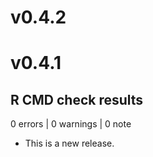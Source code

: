 # v0.4.2

# v0.4.1
## R CMD check results

0 errors | 0 warnings | 0 note

* This is a new release.
